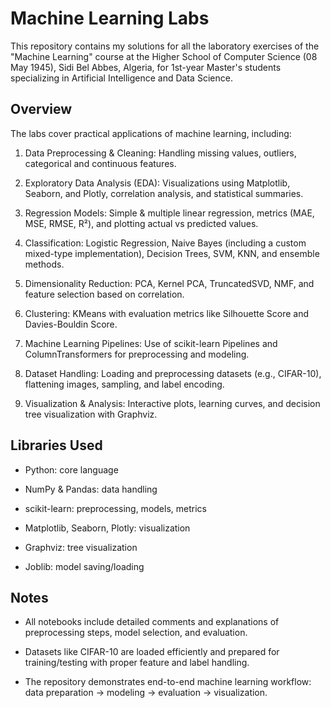 # Machine Learning Labs

This repository contains my solutions for all the laboratory exercises of the "Machine Learning" course at the Higher School of Computer Science (08 May 1945), Sidi Bel Abbes, Algeria, for 1st-year Master's students specializing in Artificial Intelligence and Data Science.

## Overview
The labs cover practical applications of machine learning, including:

1. Data Preprocessing & Cleaning: Handling missing values, outliers, categorical and continuous features.

2. Exploratory Data Analysis (EDA): Visualizations using Matplotlib, Seaborn, and Plotly, correlation analysis, and statistical summaries.

3. Regression Models: Simple & multiple linear regression, metrics (MAE, MSE, RMSE, R²), and plotting actual vs predicted values.

4. Classification: Logistic Regression, Naive Bayes (including a custom mixed-type implementation), Decision Trees, SVM, KNN, and ensemble methods.

5. Dimensionality Reduction: PCA, Kernel PCA, TruncatedSVD, NMF, and feature selection based on correlation.

6. Clustering: KMeans with evaluation metrics like Silhouette Score and Davies-Bouldin Score.

7. Machine Learning Pipelines: Use of scikit-learn Pipelines and ColumnTransformers for preprocessing and modeling.

8. Dataset Handling: Loading and preprocessing datasets (e.g., CIFAR-10), flattening images, sampling, and label encoding.

9. Visualization & Analysis: Interactive plots, learning curves, and decision tree visualization with Graphviz.

## Libraries Used

- Python: core language

- NumPy & Pandas: data handling

- scikit-learn: preprocessing, models, metrics

- Matplotlib, Seaborn, Plotly: visualization

- Graphviz: tree visualization

- Joblib: model saving/loading

## Notes

- All notebooks include detailed comments and explanations of preprocessing steps, model selection, and evaluation.

- Datasets like CIFAR-10 are loaded efficiently and prepared for training/testing with proper feature and label handling.

- The repository demonstrates end-to-end machine learning workflow: data preparation → modeling → evaluation → visualization.
